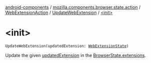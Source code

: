 [android-components](../../../index.md) / [mozilla.components.browser.state.action](../../index.md) / [WebExtensionAction](../index.md) / [UpdateWebExtension](index.md) / [&lt;init&gt;](./-init-.md)

# &lt;init&gt;

`UpdateWebExtension(updatedExtension: `[`WebExtensionState`](../../../mozilla.components.browser.state.state/-web-extension-state/index.md)`)`

Update the given [updatedExtension](updated-extension.md) in the [BrowserState.extensions](../../../mozilla.components.browser.state.state/-browser-state/extensions.md).

